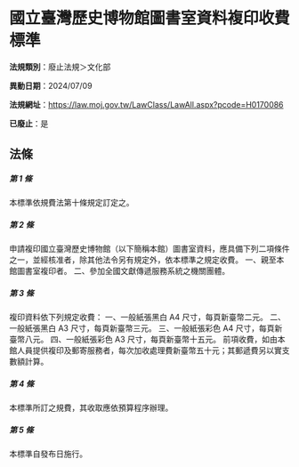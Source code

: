 # 國立臺灣歷史博物館圖書室資料複印收費標準

**法規類別**：廢止法規＞文化部

**異動日期**：2024/07/09  

**法規網址**：https://law.moj.gov.tw/LawClass/LawAll.aspx?pcode=H0170086

**已廢止**：是



## 法條
##### 第 1 條
本標準依規費法第十條規定訂定之。

##### 第 2 條
申請複印國立臺灣歷史博物館（以下簡稱本館）圖書室資料，應具備下列二項條件之一，並經核准者，除其他法令另有規定外，依本標準之規定收費。
一、親至本館圖書室複印者。
二、參加全國文獻傳遞服務系統之機關團體。

##### 第 3 條
複印資料依下列規定收費：
一、一般紙張黑白 A4 尺寸，每頁新臺幣二元。
二、一般紙張黑白 A3 尺寸，每頁新臺幣三元。
三、一般紙張彩色 A4 尺寸，每頁新臺幣八元。
四、一般紙張彩色 A3 尺寸，每頁新臺幣十五元。
前項收費，如由本館人員提供複印及郵寄服務者，每次加收處理費新臺幣五十元；其郵遞費另以實支數額計算。

##### 第 4 條
本標準所訂之規費，其收取應依預算程序辦理。

##### 第 5 條
本標準自發布日施行。


